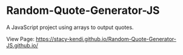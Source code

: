 # Random-Quote-Generator-JS
A JavaScript project using arrays to output quotes.

View Page: https://stacy-kendi.github.io/Random-Quote-Generator-JS.github.io/
